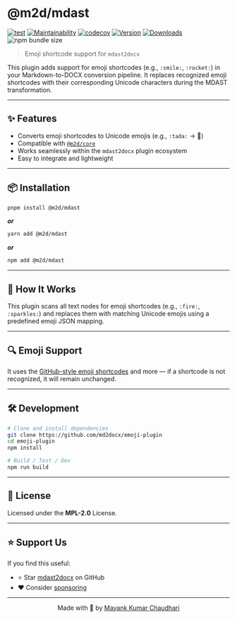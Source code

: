 # @m2d/mdast

[![test](https://github.com/md2docx/mdast/actions/workflows/test.yml/badge.svg)](https://github.com/md2docx/mdast/actions/workflows/test.yml) [![Maintainability](https://api.codeclimate.com/v1/badges/aa896ec14c570f3bb274/maintainability)](https://codeclimate.com/github/md2docx/mdast/maintainability) [![codecov](https://codecov.io/gh/md2docx/mdast/graph/badge.svg)](https://codecov.io/gh/md2docx/mdast) [![Version](https://img.shields.io/npm/v/@m2d/mdast.svg?colorB=green)](https://www.npmjs.com/package/@m2d/mdast) [![Downloads](https://img.jsdelivr.com/img.shields.io/npm/d18m/@m2d/mdast.svg)](https://www.npmjs.com/package/@m2d/mdast) ![npm bundle size](https://img.shields.io/bundlephobia/minzip/@m2d/mdast)

> Emoji shortcode support for `mdast2docx`

This plugin adds support for emoji shortcodes (e.g., `:smile:`, `:rocket:`) in your Markdown-to-DOCX conversion pipeline. It replaces recognized emoji shortcodes with their corresponding Unicode characters during the MDAST transformation.

---

## ✨ Features

- Converts emoji shortcodes to Unicode emojis (e.g., `:tada:` → 🎉)
- Compatible with [`@m2d/core`](https://www.npmjs.com/package/@m2d/core)
- Works seamlessly within the `mdast2docx` plugin ecosystem
- Easy to integrate and lightweight

---

## 📦 Installation

```bash
pnpm install @m2d/mdast
```

**_or_**

```bash
yarn add @m2d/mdast
```

**_or_**

```bash
npm add @m2d/mdast
```

---

## 🧠 How It Works

This plugin scans all text nodes for emoji shortcodes (e.g., `:fire:`, `:sparkles:`) and replaces them with matching Unicode emojis using a predefined emoji JSON mapping.

---

## 🔍 Emoji Support

It uses the [GitHub-style emoji shortcodes](https://github.com/ikatyang/emoji-cheat-sheet) and more — if a shortcode is not recognized, it will remain unchanged.

---

## 🛠️ Development

```bash
# Clone and install dependencies
git clone https://github.com/md2docx/emoji-plugin
cd emoji-plugin
npm install

# Build / Test / Dev
npm run build
```

---

## 📄 License

Licensed under the **MPL-2.0** License.

---

## ⭐ Support Us

If you find this useful:

- ⭐ Star [mdast2docx](https://github.com/md2docx/mdast2docx) on GitHub
- ❤️ Consider [sponsoring](https://github.com/sponsors/mayank1513)

---

<p align="center">Made with 💖 by <a href="https://mayank-chaudhari.vercel.app" target="_blank">Mayank Kumar Chaudhari</a></p>
